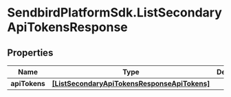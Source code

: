 # SendbirdPlatformSdk.ListSecondaryApiTokensResponse

## Properties

Name | Type | Description | Notes
------------ | ------------- | ------------- | -------------
**apiTokens** | [**[ListSecondaryApiTokensResponseApiTokens]**](ListSecondaryApiTokensResponseApiTokens.md) |  | [optional] 



